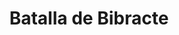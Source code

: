 ﻿---
title: "Batalla de Bibracte"
permalink: periodes_106.html
layout: periode
dataInici: -58
sidebar: periodes
pares:
  - 60:
    title: "Guerra de las Galias"
    dataInici: "(-58)"
    dataFi: "(-51)"

fills:
jocsPrincipals:
jocsEscenaris:
jocsEpoca:
  - title: "Lost Battles"
    bggId: 83325
    escenari: "Bibactre"

  - title: "Caesar: Conquest of Gaul"
    bggId: 7843
    escenari: "Bibracte"

jocsEpocaEscenaris:
---
